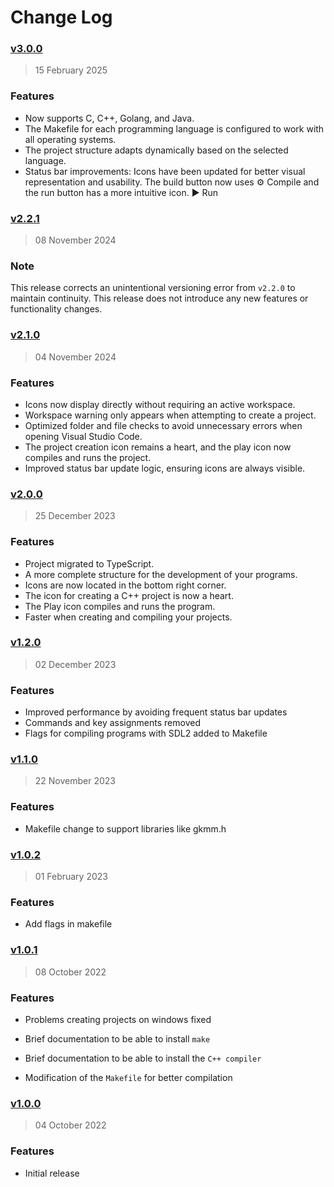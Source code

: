 # Change Log

### [v3.0.0](https://github.com/drizzy/code-make/releases/tag/v3.0.0)

> 15 February 2025

### Features

- Now supports C, C++, Golang, and Java.
- The Makefile for each programming language is configured to work with all operating systems.
- The project structure adapts dynamically based on the selected language.
- Status bar improvements: Icons have been updated for better visual representation and usability. The build button now uses ⚙️ Compile and the run button has a more intuitive icon. ▶ Run

### [v2.2.1](https://github.com/drizzy/code-make/releases/tag/v2.2.1)

> 08 November 2024

### Note

This release corrects an unintentional versioning error from `v2.2.0` to maintain continuity. This release does not introduce any new features or functionality changes.

### [v2.1.0](https://github.com/drizzy/code-make/releases/tag/v2.1.0)

> 04 November 2024

### Features

- Icons now display directly without requiring an active workspace.
- Workspace warning only appears when attempting to create a project.
- Optimized folder and file checks to avoid unnecessary errors when opening Visual Studio Code.
- The project creation icon remains a heart, and the play icon now compiles and runs the project.
- Improved status bar update logic, ensuring icons are always visible.

### [v2.0.0](https://github.com/drizzy/code-make/releases/tag/v2.0.0)

> 25 December 2023

### Features

- Project migrated to TypeScript. 
- A more complete structure for the development of your programs. 
- Icons are now located in the bottom right corner. 
- The icon for creating a C++ project is now a heart. 
- The Play icon compiles and runs the program. 
- Faster when creating and compiling your projects.

### [v1.2.0](https://github.com/drizzy/code-make/releases/tag/v1.2.0)

> 02 December 2023

### Features

- Improved performance by avoiding frequent status bar updates
- Commands and key assignments removed
- Flags for compiling programs with SDL2 added to Makefile

### [v1.1.0](https://github.com/drizzy/code-make/releases/tag/v1.1.0)

> 22 November 2023

### Features

- Makefile change to support libraries like gkmm.h

### [v1.0.2](https://github.com/drizzy/code-make/releases/tag/v1.0.2)

> 01 February 2023

### Features

- Add flags in makefile

### [v1.0.1](https://github.com/drizzy/code-make/releases/tag/v1.0.1)

> 08 October 2022

### Features

- Problems creating projects on windows fixed

- Brief documentation to be able to install `make`

- Brief documentation to be able to install the `C++ compiler`

- Modification of the `Makefile` for better compilation

### [v1.0.0](https://github.com/drizzy/code-make/releases/tag/v1.0.0)

> 04 October 2022

### Features

- Initial release